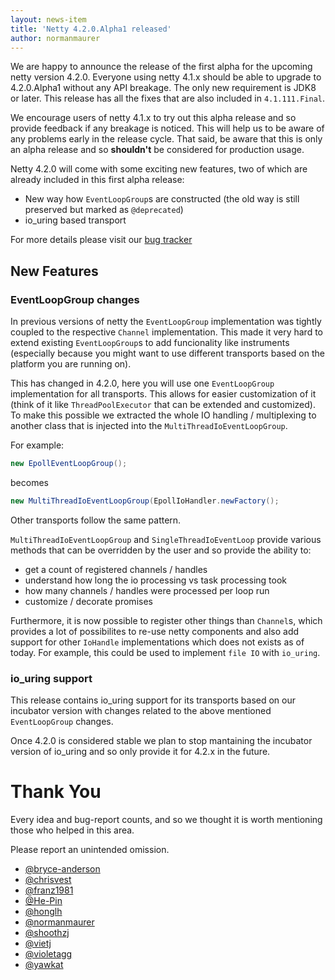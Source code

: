 ```yaml
---
layout: news-item
title: 'Netty 4.2.0.Alpha1 released'
author: normanmaurer
---
```


We are happy to announce the release of the first alpha for the upcoming netty version 4.2.0. Everyone using netty 4.1.x should be able to upgrade to 4.2.0.Alpha1 without any API breakage. The only new requirement is JDK8 or later. This release has all the fixes that are also included in `4.1.111.Final`.

We encourage users of netty 4.1.x to try out this alpha release and so provide feedback if any breakage is noticed. This will help us to be  aware of any problems early in the release cycle. That said, be aware that this is only an alpha release and so __shouldn't__ be considered for production usage.

Netty 4.2.0 will come with some exciting new features, two of which are already included in this first alpha release:

* New way how `EventLoopGroup`s are constructed (the old way is still preserved but marked as `@deprecated`)
* io_uring based transport

For more details please visit our [bug tracker](https://github.com/netty/netty/milestone/291?closed=1)


## New Features

### EventLoopGroup changes
In previous versions of netty the `EventLoopGroup` implementation was tightly coupled to the respective `Channel` implementation. This made it very hard to extend existing `EventLoopGroup`s to add funcionality like instruments (especially because you might want to use different transports based on the platform you are running on).

This has changed in 4.2.0, here you will use one `EventLoopGroup` implementation for all transports. This allows for easier customization of it (think of it like `ThreadPoolExecutor` that can be extended and customized). To make this possible we extracted the whole IO handling / multiplexing to another class that is injected into the `MultiThreadIoEventLoopGroup`. 

For example:

```java
new EpollEventLoopGroup();
```

becomes

```java
new MultiThreadIoEventLoopGroup(EpollIoHandler.newFactory();
```

Other transports follow the same pattern.

`MultiThreadIoEventLoopGroup` and `SingleThreadIoEventLoop` provide various methods that can be overridden by the user and so provide the ability to:

* get a count of registered channels / handles
* understand how long the io processing vs task processing took
* how many channels / handles were processed per loop run
* customize / decorate promises

Furthermore, it is now possible to register other things than `Channel`s, which provides a lot of possibilites to re-use netty components and also add support for other `IoHandle` implementations which does not exists as of today. For example, this could be used to implement `file IO` with `io_uring`.

### io_uring support
This release contains io_uring support for its transports based on our incubator version with changes related to the above mentioned `EventLoopGroup` changes. 

Once 4.2.0 is considered stable we plan to stop mantaining the incubator version of io_uring and so only provide it for 4.2.x in the future.

# Thank You

Every idea and bug-report counts, and so we thought it is worth mentioning those who helped in this area.

Please report an unintended omission.

* [@bryce-anderson](https://github.com/bryce-anderson)
* [@chrisvest](https://github.com/chrisvest)
* [@franz1981](https://github.com/franz1981)
* [@He-Pin](https://github.com/He-Pin)
* [@honglh](https://github.com/honglh)
* [@normanmaurer](https://github.com/normanmaurer)
* [@shoothzj](https://github.com/shoothzj)
* [@vietj](https://github.com/vietj)
* [@violetagg](https://github.com/violetagg)
* [@yawkat](https://github.com/yawkat)

